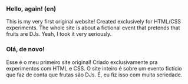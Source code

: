 ### Hello, again! (en)

This is my very first original website! Created exclusively for HTML/CSS experiments. The whole site is about a fictional event that pretends that fruits are DJs. Yeah, I took it very seriously.



### Olá, de novo! 

Esse é o meu primeiro site original! Criado exclusivamente pra experimentos com HTML e CSS.  O site inteiro é sobre um evento fictício que faz de conta que frutas são DJs. É, eu fiz isso com muita seriedade. 